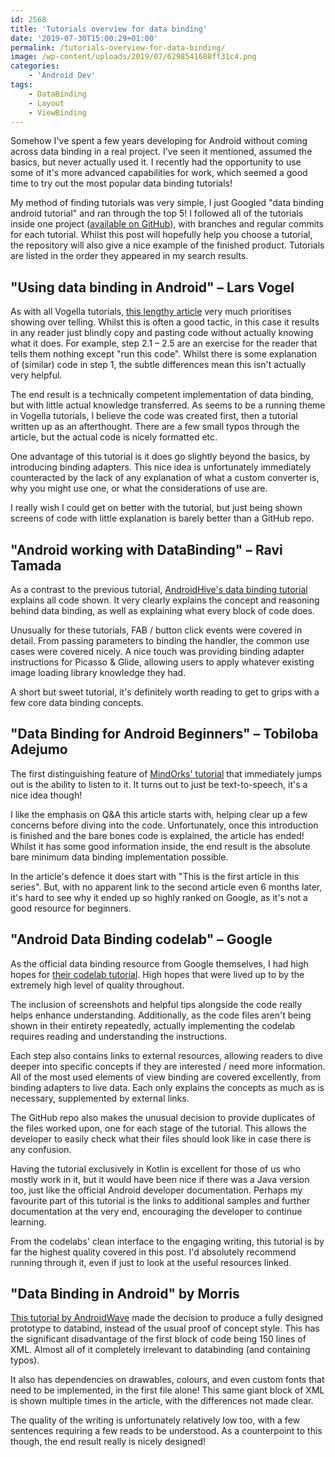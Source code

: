 ```yaml
---
id: 2568
title: 'Tutorials overview for data binding'
date: '2019-07-30T15:00:29+01:00'
permalink: /tutorials-overview-for-data-binding/
image: /wp-content/uploads/2019/07/6298541688ff31c4.png
categories:
    - 'Android Dev'
tags:
    - DataBinding
    - Layout
    - ViewBinding
---
```


Somehow I've spent a few years developing for Android without coming across data binding in a real project. I've seen it mentioned, assumed the basics, but never actually used it. I recently had the opportunity to use some of it's more advanced capabilities for work, which seemed a good time to try out the most popular data binding tutorials!

My method of finding tutorials was very simple, I just Googled "data binding android tutorial" and ran through the top 5! I followed all of the tutorials inside one project ([available on GitHub](https://github.com/JakeSteam/data-binding-experiments)), with branches and regular commits for each tutorial. Whilst this post will hopefully help you choose a tutorial, the repository will also give a nice example of the finished product. Tutorials are listed in the order they appeared in my search results.

## "Using data binding in Android" – Lars Vogel

As with all Vogella tutorials, [this lengthy article](https://www.vogella.com/tutorials/AndroidDatabinding/article.html) very much prioritises showing over telling. Whilst this is often a good tactic, in this case it results in any reader just blindly copy and pasting code without actually knowing what it does. For example, step 2.1 – 2.5 are an exercise for the reader that tells them nothing except "run this code". Whilst there is some explanation of (similar) code in step 1, the subtle differences mean this isn't actually very helpful.

The end result is a technically competent implementation of data binding, but with little actual knowledge transferred. As seems to be a running theme in Vogella tutorials, I believe the code was created first, then a tutorial written up as an afterthought. There are a few small typos through the article, but the actual code is nicely formatted etc.

One advantage of this tutorial is it does go slightly beyond the basics, by introducing binding adapters. This nice idea is unfortunately immediately counteracted by the lack of any explanation of what a custom converter is, why you might use one, or what the considerations of use are.

I really wish I could get on better with the tutorial, but just being shown screens of code with little explanation is barely better than a GitHub repo.

## "Android working with DataBinding" – Ravi Tamada

As a contrast to the previous tutorial, [AndroidHive's data binding tutorial](https://www.androidhive.info/android-working-with-databinding/) explains all code shown. It very clearly explains the concept and reasoning behind data binding, as well as explaining what every block of code does.

Unusually for these tutorials, FAB / button click events were covered in detail. From passing parameters to binding the handler, the common use cases were covered nicely. A nice touch was providing binding adapter instructions for Picasso &amp; Glide, allowing users to apply whatever existing image loading library knowledge they had.

A short but sweet tutorial, it's definitely worth reading to get to grips with a few core data binding concepts.

## "Data Binding for Android Beginners" – Tobiloba Adejumo

The first distinguishing feature of [MindOrks' tutorial](https://medium.com/mindorks/learn-android-data-binding-the-easy-way-3f92dd44e5d6) that immediately jumps out is the ability to listen to it. It turns out to just be text-to-speech, it's a nice idea though!

I like the emphasis on Q&amp;A this article starts with, helping clear up a few concerns before diving into the code. Unfortunately, once this introduction is finished and the bare bones code is explained, the article has ended! Whilst it has some good information inside, the end result is the absolute bare minimum data binding implementation possible.

In the article's defence it does start with "This is the first article in this series". But, with no apparent link to the second article even 6 months later, it's hard to see why it ended up so highly ranked on Google, as it's not a good resource for beginners.

## **"Android Data Binding codelab" – Google**

As the official data binding resource from Google themselves, I had high hopes for [their codelab tutorial](https://codelabs.developers.google.com/codelabs/android-databinding/#0). High hopes that were lived up to by the extremely high level of quality throughout.

The inclusion of screenshots and helpful tips alongside the code really helps enhance understanding. Additionally, as the code files aren't being shown in their entirety repeatedly, actually implementing the codelab requires reading and understanding the instructions.

Each step also contains links to external resources, allowing readers to dive deeper into specific concepts if they are interested / need more information. All of the most used elements of view binding are covered excellently, from binding adapters to live data. Each only explains the concepts as much as is necessary, supplemented by external links.

The GitHub repo also makes the unusual decision to provide duplicates of the files worked upon, one for each stage of the tutorial. This allows the developer to easily check what their files should look like in case there is any confusion.

Having the tutorial exclusively in Kotlin is excellent for those of us who mostly work in it, but it would have been nice if there was a Java version too, just like the official Android developer documentation. Perhaps my favourite part of this tutorial is the links to additional samples and further documentation at the very end, encouraging the developer to continue learning.

From the codelabs' clean interface to the engaging writing, this tutorial is by far the highest quality covered in this post. I'd absolutely recommend running through it, even if just to look at the useful resources linked.

## "Data Binding in Android" by Morris

[This tutorial by AndroidWave](https://androidwave.com/data-binding-in-android-tutorial/) made the decision to produce a fully designed prototype to databind, instead of the usual proof of concept style. This has the significant disadvantage of the first block of code being 150 lines of XML. Almost all of it completely irrelevant to databinding (and containing typos).

It also has dependencies on drawables, colours, and even custom fonts that need to be implemented, in the first file alone! This same giant block of XML is shown multiple times in the article, with the differences not made clear.

The quality of the writing is unfortunately relatively low too, with a few sentences requiring a few reads to be understood. As a counterpoint to this though, the end result really is nicely designed!
